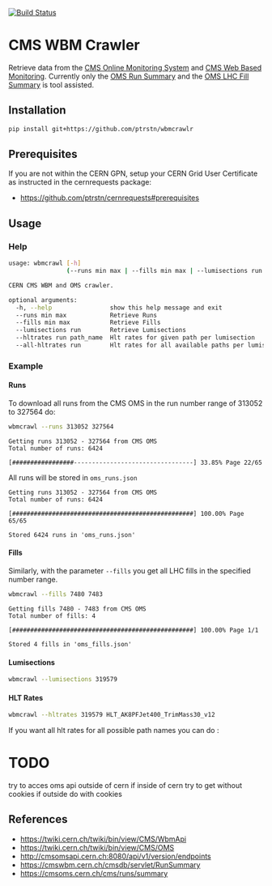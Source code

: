 [![Build Status](https://travis-ci.com/ptrstn/wbmcrawlr.svg?branch=master)](https://travis-ci.com/ptrstn/wbmcrawlr)

# CMS WBM Crawler

Retrieve data from the [CMS Online Monitoring System](https://cmsoms.cern.ch/) and [CMS Web Based Monitoring](https://cmswbm.cern.ch/). Currently only the [OMS Run Summary](https://cmsoms.cern.ch/cms/runs/summary) and the [OMS LHC Fill Summary](https://cmsoms.cern.ch/cms/fills/summary) is tool assisted.

## Installation

```bash
pip install git+https://github.com/ptrstn/wbmcrawlr
```

## Prerequisites

If you are not within the CERN GPN, setup your CERN Grid User Certificate as instructed in the cernrequests package:

- https://github.com/ptrstn/cernrequests#prerequisites

## Usage

### Help

```bash
usage: wbmcrawl [-h]
                (--runs min max | --fills min max | --lumisections run | --hltrates run path_name | --all-hltrates run)

CERN CMS WBM and OMS crawler.

optional arguments:
  -h, --help                show this help message and exit
  --runs min max            Retrieve Runs
  --fills min max           Retrieve Fills
  --lumisections run        Retrieve Lumisections
  --hltrates run path_name  Hlt rates for given path per lumisection
  --all-hltrates run        Hlt rates for all available paths per lumisection
```

### Example

#### Runs

To download all runs from the CMS OMS in the run number range of 313052 to 327564 do:

```bash
wbmcrawl --runs 313052 327564
```

```
Getting runs 313052 - 327564 from CMS OMS
Total number of runs: 6424

[#################---------------------------------] 33.85% Page 22/65
```

All runs will be stored in ```oms_runs.json```

```
Getting runs 313052 - 327564 from CMS OMS
Total number of runs: 6424

[##################################################] 100.00% Page 65/65

Stored 6424 runs in 'oms_runs.json'
```

#### Fills

Similarly, with the parameter ````--fills```` you get all LHC fills in the specified number range.

```bash
wbmcrawl --fills 7480 7483
```

```
Getting fills 7480 - 7483 from CMS OMS
Total number of fills: 4

[##################################################] 100.00% Page 1/1

Stored 4 fills in 'oms_fills.json'
```

#### Lumisections

```bash
wbmcrawl --lumisections 319579
```

#### HLT Rates

```bash
wbmcrawl --hltrates 319579 HLT_AK8PFJet400_TrimMass30_v12
```

If you want all hlt rates for all possible path names you can do :

# TODO

try to acces oms api outside of cern
if inside of cern try to get without cookies
if outside do with cookies

## References

- https://twiki.cern.ch/twiki/bin/view/CMS/WbmApi
- https://twiki.cern.ch/twiki/bin/view/CMS/OMS
- http://cmsomsapi.cern.ch:8080/api/v1/version/endpoints
- https://cmswbm.cern.ch/cmsdb/servlet/RunSummary
- https://cmsoms.cern.ch/cms/runs/summary
